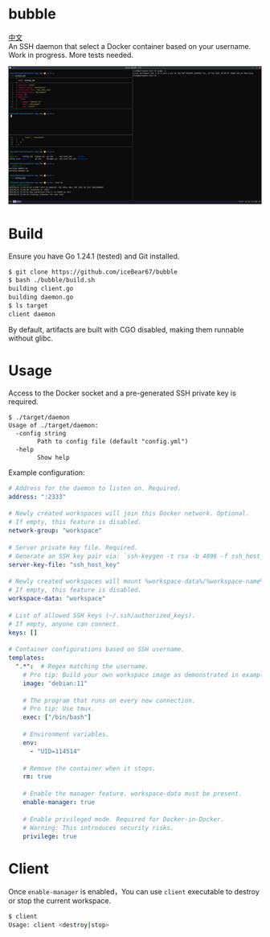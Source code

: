# bubble
[中文](./README-zh.md)  
An SSH daemon that select a Docker container based on your username.  
Work in progress. More tests needed.

![example](example/screenshot.jpg)

# Build
Ensure you have Go 1.24.1 (tested) and Git installed.

```bash
$ git clone https://github.com/iceBear67/bubble
$ bash ./bubble/build.sh
building client.go
building daemon.go
$ ls target
client daemon
```

By default, artifacts are built with CGO disabled, making them runnable without glibc.

# Usage

Access to the Docker socket and a pre-generated SSH private key is required.

```aiignore
$ ./target/daemon
Usage of ./target/daemon:
  -config string
        Path to config file (default "config.yml")
  -help
        Show help
```

Example configuration:
```yaml
# Address for the daemon to listen on. Required.
address: ":2333"

# Newly created workspaces will join this Docker network. Optional.
# If empty, this feature is disabled.
network-group: "workspace"

# Server private key file. Required.
# Generate an SSH key pair via: `ssh-keygen -t rsa -b 4096 -f ssh_host_key -N ""`
server-key-file: "ssh_host_key"

# Newly created workspaces will mount %workspace-data%/%workspace-name% to /workspace. Optional.
# If empty, this feature is disabled.
workspace-data: "workspace"

# List of allowed SSH keys (~/.ssh/authorized_keys).
# If empty, anyone can connect.
keys: []

# Container configurations based on SSH username.
templates:
  ".*":  # Regex matching the username.
    # Pro tip: Build your own workspace image as demonstrated in example/Dockerfile.
    image: "debian:11"

    # The program that runs on every new connection.
    # Pro tip: Use tmux.
    exec: ["/bin/bash"]

    # Environment variables.
    env:
      - "UID=114514"

    # Remove the container when it stops.
    rm: true
    
    # Enable the manager feature. workspace-data must be present.
    enable-manager: true

    # Enable privileged mode. Required for Docker-in-Docker.
    # Warning: This introduces security risks.
    privilege: true
```

# Client

Once `enable-manager` is enabled，You can use `client` executable to destroy or stop the current workspace.
```bash
$ client
Usage: client <destroy|stop> 
```
